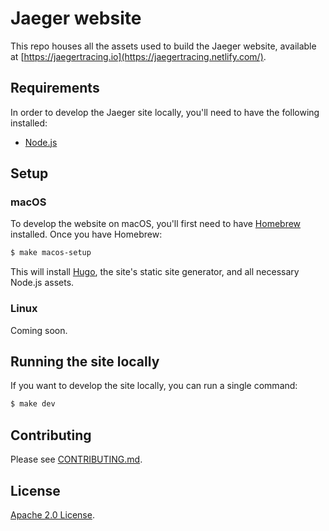 # Jaeger website

[doc-img]: https://readthedocs.org/projects/jaeger/badge/?version=latest
[doc]: http://jaeger.readthedocs.org/en/latest/
[project]: https://readthedocs.org/projects/jaeger/
[ci-img]: https://travis-ci.org/jaegertracing/documentation.svg?branch=master
[ci]: https://travis-ci.org/jaegertracing/documentation
[jaeger]: https://jaegertracing.io/

This repo houses all the assets used to build the Jaeger website, available at [https://jaegertracing.io](https://jaegertracing.netlify.com/).

## Requirements

In order to develop the Jaeger site locally, you'll need to have the following installed:

* [Node.js](https://nodejs.org/en/)

## Setup

### macOS

To develop the website on macOS, you'll first need to have [Homebrew](https://brew.sh) installed. Once you have Homebrew:

```bash
$ make macos-setup
```

This will install [Hugo](https://gohugo.io), the site's static site generator, and all necessary Node.js assets.

### Linux

Coming soon.

## Running the site locally

If you want to develop the site locally, you can run a single command:

```bash
$ make dev
```

## Contributing

Please see [CONTRIBUTING.md](CONTRIBUTING.md).

## License

[Apache 2.0 License](./LICENSE).
